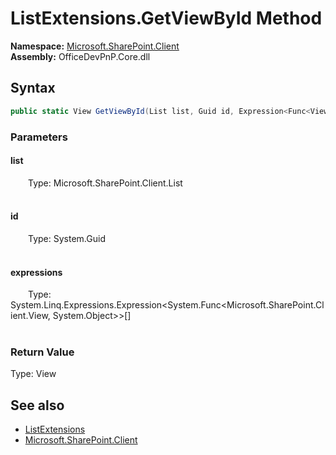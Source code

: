 # ListExtensions.GetViewById Method  
  

**Namespace:** [Microsoft.SharePoint.Client](Microsoft.SharePoint.Client.md)  
**Assembly:** OfficeDevPnP.Core.dll  
## Syntax
```C#
public static View GetViewById(List list, Guid id, Expression<Func<View, Object>>[] expressions)
```
### Parameters
#### list  
&emsp;&emsp;Type: Microsoft.SharePoint.Client.List  
&emsp;&emsp;  

  

#### id  
&emsp;&emsp;Type: System.Guid  
&emsp;&emsp;  

  

#### expressions  
&emsp;&emsp;Type: System.Linq.Expressions.Expression<System.Func<Microsoft.SharePoint.Client.View, System.Object>>[]  
&emsp;&emsp;  

  

### Return Value
Type: View  

## See also
- [ListExtensions](Microsoft.SharePoint.Client.ListExtensions.md) 
- [Microsoft.SharePoint.Client](Microsoft.SharePoint.Client.md) 
